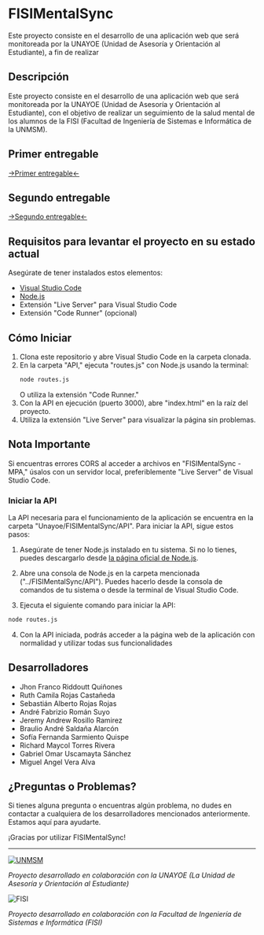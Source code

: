 # FISIMentalSync

Este proyecto consiste en el desarrollo de una aplicación web que será monitoreada por la UNAYOE (Unidad de Asesoría y Orientación al Estudiante), a fin de realizar

## Descripción

Este proyecto consiste en el desarrollo de una aplicación web que será monitoreada por la UNAYOE (Unidad de Asesoría y Orientación al Estudiante), con el objetivo de realizar un seguimiento de la salud mental de los alumnos de la FISI (Facultad de Ingeniería de Sistemas e Informática de la UNMSM).

## Primer entregable

[->Primer entregable<-](https://docs.google.com/document/d/1nxe5npN9jG328WCrk6eEl5c7H6bUJegBnT4lYvLHuJE/edit)

## Segundo entregable

[->Segundo entregable<-](https://drive.google.com/drive/folders/1pF_DFl4HrKXa5oDZShVpN5MLUm24uO7K?usp=sharing)

## Requisitos para levantar el proyecto en su estado actual

Asegúrate de tener instalados estos elementos:

- [Visual Studio Code](https://code.visualstudio.com/)
- [Node.js](https://nodejs.org/)
- Extensión "Live Server" para Visual Studio Code
- Extensión "Code Runner" (opcional)

## Cómo Iniciar

1. Clona este repositorio y abre Visual Studio Code en la carpeta clonada.
2. En la carpeta "API," ejecuta "routes.js" con Node.js usando la terminal:
    ```bash
    node routes.js
    ```
   O utiliza la extensión "Code Runner."
3. Con la API en ejecución (puerto 3000), abre "index.html" en la raíz del proyecto.
4. Utiliza la extensión "Live Server" para visualizar la página sin problemas.

## Nota Importante

Si encuentras errores CORS al acceder a archivos en "FISIMentalSync - MPA," úsalos con un servidor local, preferiblemente "Live Server" de Visual Studio Code.

### Iniciar la API

La API necesaria para el funcionamiento de la aplicación se encuentra en la carpeta "Unayoe/FISIMentalSync/API". Para iniciar la API, sigue estos pasos:

1. Asegúrate de tener Node.js instalado en tu sistema. Si no lo tienes, puedes descargarlo desde [la página oficial de Node.js](https://nodejs.org/).

2. Abre una consola de Node.js en la carpeta mencionada ("../FISIMentalSync/API"). Puedes hacerlo desde la consola de comandos de tu sistema o desde la terminal de Visual Studio Code.

3. Ejecuta el siguiente comando para iniciar la API:
   
 ```bash
 node routes.js
 ```
4. Con la API iniciada, podrás acceder a la página web de la aplicación con normalidad y utilizar todas sus funcionalidades
   
## Desarrolladores

- Jhon Franco Riddoutt Quiñones
- Ruth Camila Rojas Castañeda
- Sebastián Alberto Rojas Rojas 
- André Fabrizio Román Suyo
- Jeremy Andrew Rosillo Ramirez
- Braulio André Saldaña Alarcón
- Sofía Fernanda Sarmiento Quispe
- Richard Maycol Torres Rivera
- Gabriel Omar Uscamayta Sánchez
- Miguel Angel Vera Alva

## ¿Preguntas o Problemas?

Si tienes alguna pregunta o encuentras algún problema, no dudes en contactar a cualquiera de los desarrolladores mencionados anteriormente. Estamos aquí para ayudarte.

¡Gracias por utilizar FISIMentalSync!

---

[![UNMSM](https://upload.wikimedia.org/wikipedia/commons/b/be/UNMSM_escudo_XVI-XXI_transparente_siglas_nombre_vertical.svg)](https://www.unmsm.edu.pe)



_Proyecto desarrollado en colaboración con la UNAYOE (La Unidad de Asesoría y Orientación al Estudiante)_

![FISI](https://upload.wikimedia.org/wikipedia/commons/4/46/UNMSM_Facultad_de_Ingenier%C3%ADa_de_Sistemas_e_Inform%C3%A1tica_2019_-_Vista_lateral.jpg)

_Proyecto desarrollado en colaboración con la Facultad de Ingeniería de Sistemas e Informática (FISI)_
